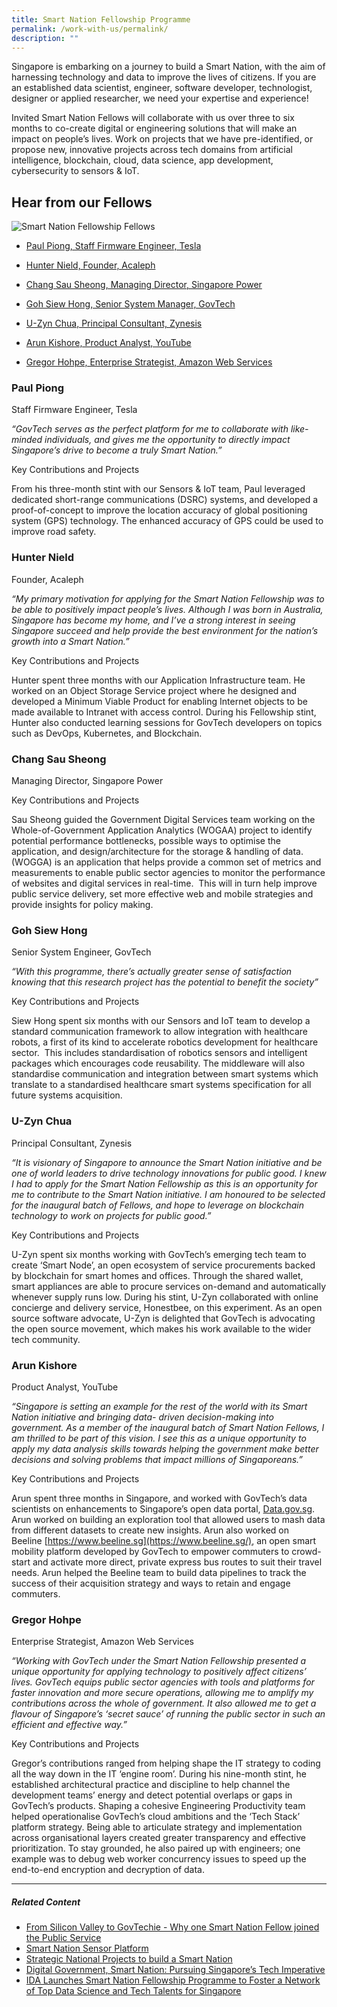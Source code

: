 ```yaml
---
title: Smart Nation Fellowship Programme
permalink: /work-with-us/permalink/
description: ""
---
```

  
Singapore is embarking on a journey to build a Smart Nation, with the aim of harnessing technology and data to improve the lives of citizens. If you are an established data scientist, engineer, software developer, technologist, designer or applied researcher, we need your expertise and experience!

Invited Smart Nation Fellows will collaborate with us over three to six months to co-create digital or engineering solutions that will make an impact on people’s lives. Work on projects that we have pre-identified, or propose new, innovative projects across tech domains from artificial intelligence, blockchain, cloud, data science, app development, cybersecurity to sensors & IoT.

**Hear from our Fellows**
-------------------------

![Smart Nation Fellowship Fellows](/images/careers/smart_nation_fellowship_group2.png)

*   [Paul Piong, Staff Firmware Engineer, Tesla](https://www.tech.gov.sg/careers/smart-nation-fellowship-programme/#paul-piong)  
    
*   [Hunter Nield, Founder, Acaleph](https://www.tech.gov.sg/careers/smart-nation-fellowship-programme/#hunter-nield)  
    
*   [Chang Sau Sheong, Managing Director, Singapore Power](https://www.tech.gov.sg/careers/smart-nation-fellowship-programme/#chang-sau-sheong)  
    
*   [Goh Siew Hong, Senior System Manager, GovTech](https://www.tech.gov.sg/careers/smart-nation-fellowship-programme/#goh-siew-hong)  
    
*   [U-Zyn Chua, Principal Consultant, Zynesis](https://www.tech.gov.sg/careers/smart-nation-fellowship-programme/#uzyn-chua)  
    
*   [Arun Kishore, Product Analyst, YouTube](https://www.tech.gov.sg/careers/smart-nation-fellowship-programme/#arun-kishore)  
    
*   [Gregor Hohpe, Enterprise Strategist, Amazon Web Services](https://www.tech.gov.sg/careers/smart-nation-fellowship-programme/#gregor-hohpe)  
    

### **Paul Piong**

Staff Firmware Engineer, Tesla

_“GovTech serves as the perfect platform for me to collaborate with like-minded individuals, and gives me the opportunity to directly impact Singapore’s drive to become a truly Smart Nation.”_

Key Contributions and Projects

From his three-month stint with our Sensors & IoT team, Paul leveraged dedicated short-range communications (DSRC) systems, and developed a proof-of-concept to improve the location accuracy of global positioning system (GPS) technology. The enhanced accuracy of GPS could be used to improve road safety.

### **Hunter Nield**

Founder, Acaleph

_“My primary motivation for applying for the Smart Nation Fellowship was to be able to positively impact people’s lives. Although I was born in Australia, Singapore has become my home, and I’ve a strong interest in seeing Singapore succeed and help provide the best environment for the nation’s growth into a Smart Nation.”_

Key Contributions and Projects

Hunter spent three months with our Application Infrastructure team. He worked on an Object Storage Service project where he designed and developed a Minimum Viable Product for enabling Internet objects to be made available to Intranet with access control. During his Fellowship stint, Hunter also conducted learning sessions for GovTech developers on topics such as DevOps, Kubernetes, and Blockchain.

### **Chang Sau Sheong**

Managing Director, Singapore Power

Key Contributions and Projects

Sau Sheong guided the Government Digital Services team working on the Whole-of-Government Application Analytics (WOGAA) project to identify potential performance bottlenecks, possible ways to optimise the application, and design/architecture for the storage & handling of data. (WOGGA) is an application that helps provide a common set of metrics and measurements to enable public sector agencies to monitor the performance of websites and digital services in real-time.  This will in turn help improve public service delivery, set more effective web and mobile strategies and provide insights for policy making.

### **Goh Siew Hong**

Senior System Engineer, GovTech

_“With this programme, there’s actually greater sense of satisfaction knowing that this research project has the potential to benefit the society”_

Key Contributions and Projects

Siew Hong spent six months with our Sensors and IoT team to develop a standard communication framework to allow integration with healthcare robots, a first of its kind to accelerate robotics development for healthcare sector.  This includes standardisation of robotics sensors and intelligent packages which encourages code reusability. The middleware will also standardise communication and integration between smart systems which translate to a standardised healthcare smart systems specification for all future systems acquisition.

### **U-Zyn Chua**

Principal Consultant, Zynesis

_“It is visionary of Singapore to announce the Smart Nation initiative and be one of world leaders to drive technology innovations for public good. I knew I had to apply for the Smart Nation Fellowship as this is an opportunity for me to contribute to the Smart Nation initiative. I am honoured to be selected for the inaugural batch of Fellows, and hope to leverage on blockchain technology to work on projects for public good.”_

Key Contributions and Projects

U-Zyn spent six months working with GovTech’s emerging tech team to create ‘Smart Node’, an open ecosystem of service procurements backed by blockchain for smart homes and offices. Through the shared wallet, smart appliances are able to procure services on-demand and automatically whenever supply runs low. During his stint, U-Zyn collaborated with online concierge and delivery service, Honestbee, on this experiment. As an open source software advocate, U-Zyn is delighted that GovTech is advocating the open source movement, which makes his work available to the wider tech community.

### **Arun Kishore**

Product Analyst, YouTube

_“Singapore is setting an example for the rest of the world with its Smart Nation initiative and bringing data- driven decision-making into government. As a member of the inaugural batch of Smart Nation Fellows, I am thrilled to be part of this vision. I see this as a unique opportunity to apply my data analysis skills towards helping the government make better decisions and solving problems that impact millions of Singaporeans.”_

Key Contributions and Projects

Arun spent three months in Singapore, and worked with GovTech’s data scientists on enhancements to Singapore’s open data portal, [Data.gov.sg](https://data.gov.sg/). Arun worked on building an exploration tool that allowed users to mash data from different datasets to create new insights. Arun also worked on Beeline [https://www.beeline.sg](https://www.beeline.sg/), an open smart mobility platform developed by GovTech to empower commuters to crowd-start and activate more direct, private express bus routes to suit their travel needs. Arun helped the Beeline team to build data pipelines to track the success of their acquisition strategy and ways to retain and engage commuters.

### **Gregor Hohpe**

Enterprise Strategist, Amazon Web Services

_“Working with GovTech under the Smart Nation Fellowship presented a unique opportunity for applying technology to positively affect citizens’ lives. GovTech equips public sector agencies with tools and platforms for faster innovation and more secure operations, allowing me to amplify my contributions across the whole of government. It also allowed me to get a flavour of Singapore’s ‘secret sauce’ of running the public sector in such an efficient and effective way.”_

Key Contributions and Projects

Gregor’s contributions ranged from helping shape the IT strategy to coding all the way down in the IT ‘engine room’. During his nine-month stint, he established architectural practice and discipline to help channel the development teams’ energy and detect potential overlaps or gaps in GovTech’s products. Shaping a cohesive Engineering Productivity team helped operationalise GovTech’s cloud ambitions and the ‘Tech Stack’ platform strategy. Being able to articulate strategy and implementation across organisational layers created greater transparency and effective prioritization. To stay grounded, he also paired up with engineers; one example was to debug web worker concurrency issues to speed up the end-to-end encryption and decryption of data.

* * *

##### **Related Content**

*   [From Silicon Valley to GovTechie - Why one Smart Nation Fellow joined the Public Service](https://www.tech.gov.sg/media/technews/from-silicon-valley-to-govtechie?utm_medium=recommender_0&utm_source=aHR0cHM6Ly93d3cudGVjaC5nb3Yuc2cvY2FyZWVycy9zbWFydC1uYXRpb24tZmVsbG93c2hpcC1wcm9ncmFtbWUv&utm_content=aHR0cHM6Ly93d3cudGVjaC5nb3Yuc2cvbWVkaWEvdGVjaG5ld3MvZnJvbS1zaWxpY29uLXZhbGxleS10by1nb3Z0ZWNoaWU=)
*   [Smart Nation Sensor Platform](https://www.tech.gov.sg/products-and-services/smart-nation-sensor-platform/?utm_medium=recommender_1&utm_source=aHR0cHM6Ly93d3cudGVjaC5nb3Yuc2cvY2FyZWVycy9zbWFydC1uYXRpb24tZmVsbG93c2hpcC1wcm9ncmFtbWUv&utm_content=aHR0cHM6Ly93d3cudGVjaC5nb3Yuc2cvcHJvZHVjdHMtYW5kLXNlcnZpY2VzL3NtYXJ0LW5hdGlvbi1zZW5zb3ItcGxhdGZvcm0v)
*   [Strategic National Projects to build a Smart Nation](https://www.tech.gov.sg/media/media-releases/strategic-national-projects-to-build-a-smart-nation?utm_medium=recommender_2&utm_source=aHR0cHM6Ly93d3cudGVjaC5nb3Yuc2cvY2FyZWVycy9zbWFydC1uYXRpb24tZmVsbG93c2hpcC1wcm9ncmFtbWUv&utm_content=aHR0cHM6Ly93d3cudGVjaC5nb3Yuc2cvbWVkaWEvbWVkaWEtcmVsZWFzZXMvc3RyYXRlZ2ljLW5hdGlvbmFsLXByb2plY3RzLXRvLWJ1aWxkLWEtc21hcnQtbmF0aW9u)
*   [Digital Government, Smart Nation: Pursuing Singapore’s Tech Imperative](https://www.tech.gov.sg/media/technews/digital-government-smart-nation-pursuing%20singapore-tech-imperative?utm_medium=recommender_3&utm_source=aHR0cHM6Ly93d3cudGVjaC5nb3Yuc2cvY2FyZWVycy9zbWFydC1uYXRpb24tZmVsbG93c2hpcC1wcm9ncmFtbWUv&utm_content=aHR0cHM6Ly93d3cudGVjaC5nb3Yuc2cvbWVkaWEvdGVjaG5ld3MvZGlnaXRhbC1nb3Zlcm5tZW50LXNtYXJ0LW5hdGlvbi1wdXJzdWluZyBzaW5nYXBvcmUtdGVjaC1pbXBlcmF0aXZl)
*   [IDA Launches Smart Nation Fellowship Programme to Foster a Network of Top Data Science and Tech Talents for Singapore](https://www.tech.gov.sg/media/media-releases/ida-launches-smart-nation-fellowship-programme-to-foster-a-network-of-top-data-science-and-tech-talents-for-singapore?utm_medium=recommender_4&utm_source=aHR0cHM6Ly93d3cudGVjaC5nb3Yuc2cvY2FyZWVycy9zbWFydC1uYXRpb24tZmVsbG93c2hpcC1wcm9ncmFtbWUv&utm_content=aHR0cHM6Ly93d3cudGVjaC5nb3Yuc2cvbWVkaWEvbWVkaWEtcmVsZWFzZXMvaWRhLWxhdW5jaGVzLXNtYXJ0LW5hdGlvbi1mZWxsb3dzaGlwLXByb2dyYW1tZS10by1mb3N0ZXItYS1uZXR3b3JrLW9mLXRvcC1kYXRhLXNjaWVuY2UtYW5kLXRlY2gtdGFsZW50cy1mb3Itc2luZ2Fwb3Jl)

[](mailto:?Subject=Smart%20Nation%20Fellowship%20Programme&Body=%20https://www.tech.gov.sg/careers/smart-nation-fellowship-programme/)

[](http://www.facebook.com/sharer.php?u=https://www.tech.gov.sg/careers/smart-nation-fellowship-programme/)

[](https://www.linkedin.com/sharing/share-offsite/?url=https://www.tech.gov.sg/careers/smart-nation-fellowship-programme/&title=Smart%20Nation%20Fellowship%20Programme)

